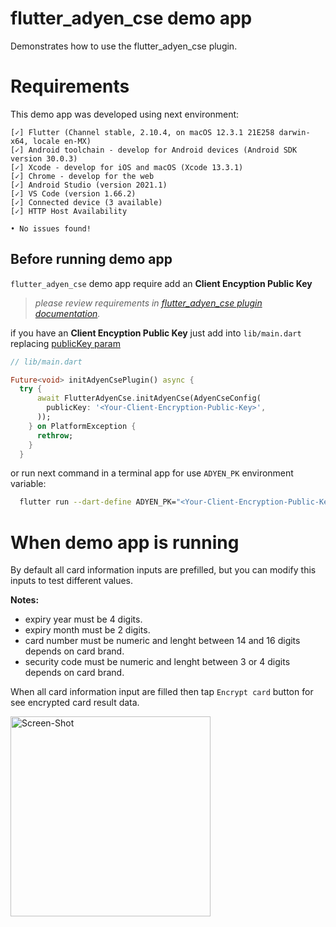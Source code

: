 # flutter_adyen_cse demo app

Demonstrates how to use the flutter_adyen_cse plugin.

# Requirements

This demo app was developed using next environment:

```
[✓] Flutter (Channel stable, 2.10.4, on macOS 12.3.1 21E258 darwin-x64, locale en-MX)
[✓] Android toolchain - develop for Android devices (Android SDK version 30.0.3)
[✓] Xcode - develop for iOS and macOS (Xcode 13.3.1)
[✓] Chrome - develop for the web
[✓] Android Studio (version 2021.1)
[✓] VS Code (version 1.66.2)
[✓] Connected device (3 available)
[✓] HTTP Host Availability

• No issues found!
```

## Before running demo app

`flutter_adyen_cse` demo app require add an **Client Encyption Public Key**

> _please review requirements in [flutter_adyen_cse plugin documentation](https://github.com/reservamos/flutter-adyen-cse/blob/main/README.md#requirements)._

if you have an **Client Encyption Public Key** just add into `lib/main.dart` replacing [publicKey param](https://github.com/reservamos/flutter-adyen-cse/blob/main/example/lib/main.dart#L39)

```dart
// lib/main.dart

Future<void> initAdyenCsePlugin() async {
  try {
      await FlutterAdyenCse.initAdyenCse(AdyenCseConfig(
        publicKey: '<Your-Client-Encryption-Public-Key>',
      ));
    } on PlatformException {
      rethrow;
    }
  }
```

or run next command in a terminal app for use `ADYEN_PK` environment variable:

```bash
  flutter run --dart-define ADYEN_PK="<Your-Client-Encryption-Public-Key>"
```

# When demo app is running

By default all card information inputs are prefilled, but you can modify this inputs to test different values.

**Notes:**

- expiry year must be 4 digits.
- expiry month must be 2 digits.
- card number must be numeric and lenght between 14 and 16 digits depends on card brand.
- security code must be numeric and lenght between 3 or 4 digits depends on card brand.

When all card information input are filled then tap `Encrypt card` button for see encrypted card result data.

<img width="320" alt="Screen-Shot" src="https://user-images.githubusercontent.com/11278416/163249372-f1c055df-4ae1-4f61-9ca0-b5859ed3a035.png">
